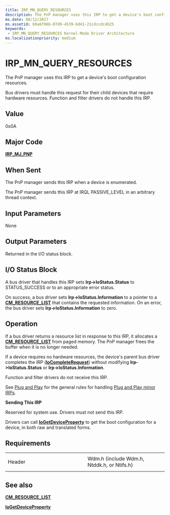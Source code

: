 ```yaml
---
title: IRP_MN_QUERY_RESOURCES
description: The PnP manager uses this IRP to get a device's boot configuration resources.Bus drivers must handle this request for their child devices that require hardware resources. Function and filter drivers do not handle this IRP.
ms.date: 08/12/2017
ms.assetid: b9a6f06b-07d9-4539-bd41-21cdccdc4b25
keywords:
 - IRP_MN_QUERY_RESOURCES Kernel-Mode Driver Architecture
ms.localizationpriority: medium
---
```


# IRP\_MN\_QUERY\_RESOURCES


The PnP manager uses this IRP to get a device's boot configuration resources.

Bus drivers must handle this request for their child devices that require hardware resources. Function and filter drivers do not handle this IRP.

## Value

0x0A

Major Code
----------

[**IRP\_MJ\_PNP**](irp-mj-pnp.md)

When Sent
---------

The PnP manager sends this IRP when a device is enumerated.

The PnP manager sends this IRP at IRQL PASSIVE\_LEVEL in an arbitrary thread context.

## Input Parameters


None

## Output Parameters


Returned in the I/O status block.

## I/O Status Block


A bus driver that handles this IRP sets **Irp-&gt;IoStatus.Status** to STATUS\_SUCCESS or to an appropriate error status.

On success, a bus driver sets **Irp-&gt;IoStatus.Information** to a pointer to a [**CM\_RESOURCE\_LIST**](/windows-hardware/drivers/ddi/wdm/ns-wdm-_cm_resource_list) that contains the requested information. On an error, the bus driver sets **Irp-&gt;IoStatus.Information** to zero.

Operation
---------

If a bus driver returns a resource list in response to this IRP, it allocates a [**CM\_RESOURCE\_LIST**](/windows-hardware/drivers/ddi/wdm/ns-wdm-_cm_resource_list) from paged memory. The PnP manager frees the buffer when it is no longer needed.

If a device requires no hardware resources, the device's parent bus driver completes the IRP ([**IoCompleteRequest**](/windows-hardware/drivers/ddi/wdm/nf-wdm-iocompleterequest)) without modifying **Irp-&gt;IoStatus.Status** or **Irp-&gt;IoStatus.Information**.

Function and filter drivers do not receive this IRP.

See [Plug and Play](./introduction-to-plug-and-play.md) for the general rules for handling [Plug and Play minor IRPs](plug-and-play-minor-irps.md).

**Sending This IRP**

Reserved for system use. Drivers must not send this IRP.

Drivers can call [**IoGetDeviceProperty**](/windows-hardware/drivers/ddi/wdm/nf-wdm-iogetdeviceproperty) to get the boot configuration for a device, in both raw and translated forms.

Requirements
------------

<table>
<colgroup>
<col width="50%" />
<col width="50%" />
</colgroup>
<tbody>
<tr class="odd">
<td><p>Header</p></td>
<td>Wdm.h (include Wdm.h, Ntddk.h, or Ntifs.h)</td>
</tr>
</tbody>
</table>

## See also


[**CM\_RESOURCE\_LIST**](/windows-hardware/drivers/ddi/wdm/ns-wdm-_cm_resource_list)

[**IoGetDeviceProperty**](/windows-hardware/drivers/ddi/wdm/nf-wdm-iogetdeviceproperty)

 

